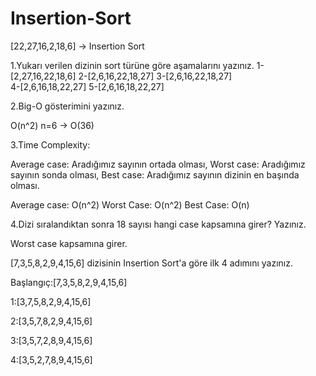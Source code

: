 # Insertion-Sort

[22,27,16,2,18,6] -> Insertion Sort

1.Yukarı verilen dizinin sort türüne göre aşamalarını yazınız.
1-[2,27,16,22,18,6]
2-[2,6,16,22,18,27]
3-[2,6,16,22,18,27]  
4-[2,6,16,18,22,27]
5-[2,6,16,18,22,27]  

2.Big-O gösterimini yazınız.

O(n^2)
n=6 -> O(36)

3.Time Complexity:

Average case: Aradığımız sayının ortada olması,
Worst case: Aradığımız sayının sonda olması,
Best case: Aradığımız sayının dizinin en başında olması.

Average case: O(n^2)
Worst Case: O(n^2)
Best Case: O(n)


4.Dizi sıralandıktan sonra 18 sayısı hangi case kapsamına girer? Yazınız.

Worst case kapsamına girer. 

[7,3,5,8,2,9,4,15,6] dizisinin Insertion Sort'a göre ilk 4 adımını yazınız.

Başlangıç:[7,3,5,8,2,9,4,15,6]

1:[3,7,5,8,2,9,4,15,6]

2:[3,5,7,8,2,9,4,15,6]

3:[3,5,7,2,8,9,4,15,6]

4:[3,5,2,7,8,9,4,15,6]
